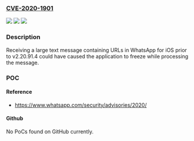 ### [CVE-2020-1901](https://cve.mitre.org/cgi-bin/cvename.cgi?name=CVE-2020-1901)
![](https://img.shields.io/static/v1?label=Product&message=WhatsApp%20for%20iOS&color=blue)
![](https://img.shields.io/static/v1?label=Version&message=!%3D%3E%202.20.91.4%20&color=brighgreen)
![](https://img.shields.io/static/v1?label=Vulnerability&message=CWE-400%3A%20Uncontrolled%20Resource%20Consumption&color=brighgreen)

### Description

Receiving a large text message containing URLs in WhatsApp for iOS prior to v2.20.91.4 could have caused the application to freeze while processing the message.

### POC

#### Reference
- https://www.whatsapp.com/security/advisories/2020/

#### Github
No PoCs found on GitHub currently.

